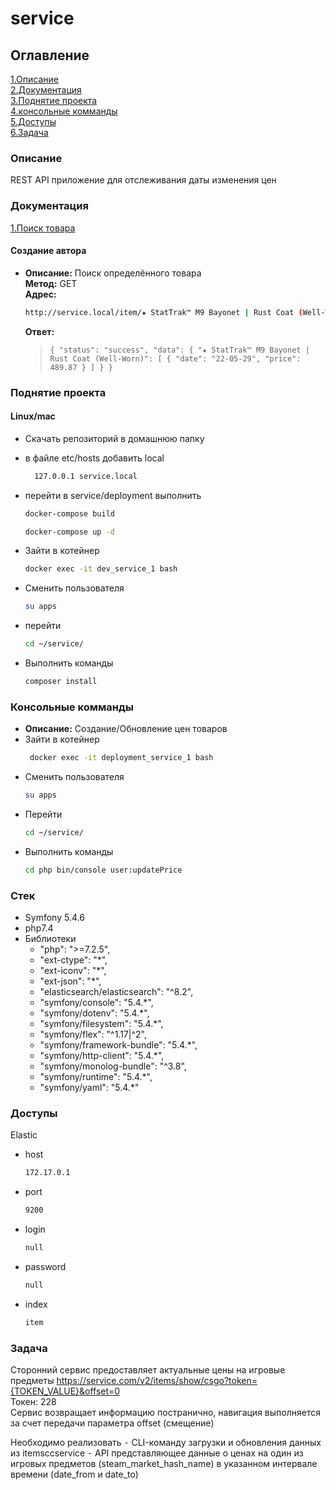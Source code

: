 # service

## Оглавление

[1.Описание](#description "Описание") <br>
[2.Документация](#doc "Документация") <br>
[3.Поднятие проекта](#projectUp "Поднятие проекта") <br>
[4.консольные комманды](#console "консольные команды") <br>
[5.Доступы](#access "Стек") <br>
[6.Задача](#task "Задача") <br>

<a name="description"></a>
### Описание
REST API  приложение для отслеживания даты изменения цен

<a name="doc"></a>
### Документация

[1.Поиск товара](#search) 


<a name="search"></a>
#### Создание автора
* **Описание:** Поиск определённого товара  <br>
  **Метод:** GET <br>
  **Адрес:**
    ```sh 
  http://service.local/item/★ StatTrak™ M9 Bayonet | Rust Coat (Well-Worn)?gte=2022-05-29&lte=2022-05-29
    ```


  **Ответ:**
  > `{
  "status": "success",
  "data": {
  "★ StatTrak™ M9 Bayonet | Rust Coat (Well-Worn)": [
  {
  "date": "22-05-29",
  "price": 489.87
  }
  ]
  }
  }`





<a name="projectUp"></a>
### Поднятие проекта
#### Linux/mac
* Скачать репозиторий в домашнюю папку
* в файле etc/hosts добавить local
  ```sh
    127.0.0.1 service.local
  ```

* перейти в service/deployment выполнить
  ```sh
  docker-compose build
  ```
  ```sh
  docker-compose up -d
  ```
* Зайти в котейнер
  ```sh
  docker exec -it dev_service_1 bash
  ```
* Сменить пользователя
  ```sh
  su apps
  ```
* перейти
  ```sh
  cd ~/service/
  ```
* Выполнить команды
  ```sh
  composer install
  ```

<a name="console"></a>
### Консольные комманды
* **Описание:** Создание/Обновление цен товаров   <br>
* Зайти в котейнер
  ```sh
   docker exec -it deployment_service_1 bash
  ```
* Сменить пользователя
  ```sh
  su apps
  ```
* Перейти
  ```sh
  cd ~/service/
  ```
* Выполнить команды
  ```sh
  cd php bin/console user:updatePrice
  ```



<a name="stack"></a>
### Стек
* Symfony 5.4.6
* php7.4
* Библиотеки
    * "php": ">=7.2.5",
    *  "ext-ctype": "*",
    *  "ext-iconv": "*",
    *  "ext-json": "*",
    *  "elasticsearch/elasticsearch": "^8.2",
    *  "symfony/console": "5.4.*",
    *   "symfony/dotenv": "5.4.*",
    *  "symfony/filesystem": "5.4.*",
    *  "symfony/flex": "^1.17|^2",
    *  "symfony/framework-bundle": "5.4.*",
    *  "symfony/http-client": "5.4.*",
    *  "symfony/monolog-bundle": "^3.8",
    *  "symfony/runtime": "5.4.*",
    *  "symfony/yaml": "5.4.*"

<a name="access"></a>
### Доступы
Elastic <br>
* host
  ```sh
  172.17.0.1
  ```
* port
  ```sh
  9200
  ```
* login
  ```sh
  null
  ```
* password
  ```sh
  null
  ```
* index
  ```sh
  item
  ```

<a name="task"></a>
### Задача
Сторонний сервис предоставляет актуальные цены на игровые предметы
https://service.com/v2/items/show/csgo?token={TOKEN_VALUE}&offset=0 <br>
Токен: 228 <br>
Сервис возвращает информацию постранично, навигация выполняется за счет передачи параметра offset (смещение)

Необходимо реализовать
⁃ CLI-команду загрузки и обновления данных из itemsccservice
⁃ API представляющее данные о ценах на один из игровых предметов (steam_market_hash_name) в указанном интервале времени (date_from и date_to)
```
